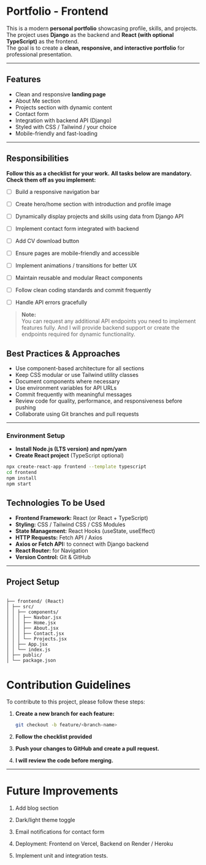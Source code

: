 #  Portfolio - Frontend

This is a modern **personal portfolio** showcasing profile, skills, and projects.  
The project uses **Django** as the backend and **React (with optional TypeScript)** as the frontend.  
The goal is to create a **clean, responsive, and interactive portfolio** for professional presentation.


---

## Features

- Clean and responsive **landing page**
- About Me section
- Projects section with dynamic content
- Contact form
- Integration with backend API (Django)
- Styled with CSS / Tailwind / your choice
- Mobile-friendly and fast-loading

---



## **Responsibilities** 

 **Follow this as a checklist for your work.**
**All tasks below are mandatory. Check them off as you implement:**

- [ ] Build a responsive navigation bar
- [ ] Create hero/home section with introduction and profile image
- [ ] Dynamically display projects and skills using data from Django API
- [ ] Implement contact form integrated with backend
- [ ] Add CV download button
- [ ] Ensure pages are mobile-friendly and accessible
- [ ] Implement animations / transitions for better UX
- [ ] Maintain reusable and modular React components
- [ ] Follow clean coding standards and commit frequently
- [ ] Handle API errors gracefully




> **Note:**  
> You can request any additional API endpoints you need to implement features fully. And I will provide backend support or create the endpoints required for dynamic functionality.

## Best Practices & Approaches 

- Use component-based architecture for all sections
- Keep CSS modular or use Tailwind utility classes
- Document components where necessary
- Use environment variables for API URLs
- Commit frequently with meaningful messages
- Review code for quality, performance, and responsiveness before pushing
- Collaborate using Git branches and pull requests




---

### Environment Setup
- **Install Node.js (LTS version) and npm/yarn**
- **Create React project** (TypeScript optional)
```bash
npx create-react-app frontend --template typescript
cd frontend
npm install
npm start
```

## Technologies To be Used

- **Frontend Framework:** React (or React + TypeScript)
- **Styling:** CSS / Tailwind CSS / CSS Modules
- **State Management:** React Hooks (useState, useEffect)
- **HTTP Requests:** Fetch API / Axios
- **Axios or Fetch API:** to connect with Django backend
- **React Router:** for Navigation
- **Version Control:** Git & GitHub

---

## Project Setup

`````

├── frontend/ (React)
│ ├── src/
│ │ ├── components/
│ │ │ ├── Navbar.jsx
│ │ │ ├── Home.jsx
│ │ │ ├── About.jsx
│ │ │ ├── Contact.jsx
│ │ │ └── Projects.jsx
│ │ ├── App.jsx
│ │ └── index.js
│ ├── public/
│ └── package.json

`````
# Contribution Guidelines

To contribute to this project, please follow these steps:

1. **Create a new branch for each feature:**

   ```bash
   git checkout -b feature/<branch-name>
   ```

2. **Follow the checklist provided**

4. **Push your changes to GitHub and create a pull request.**

5. **I will review the code before merging.**

---



# Future Improvements

1. Add blog section

2. Dark/light theme toggle

3. Email notifications for contact form

4. Deployment: Frontend on Vercel, Backend on Render / Heroku

5. Implement unit and integration tests.

